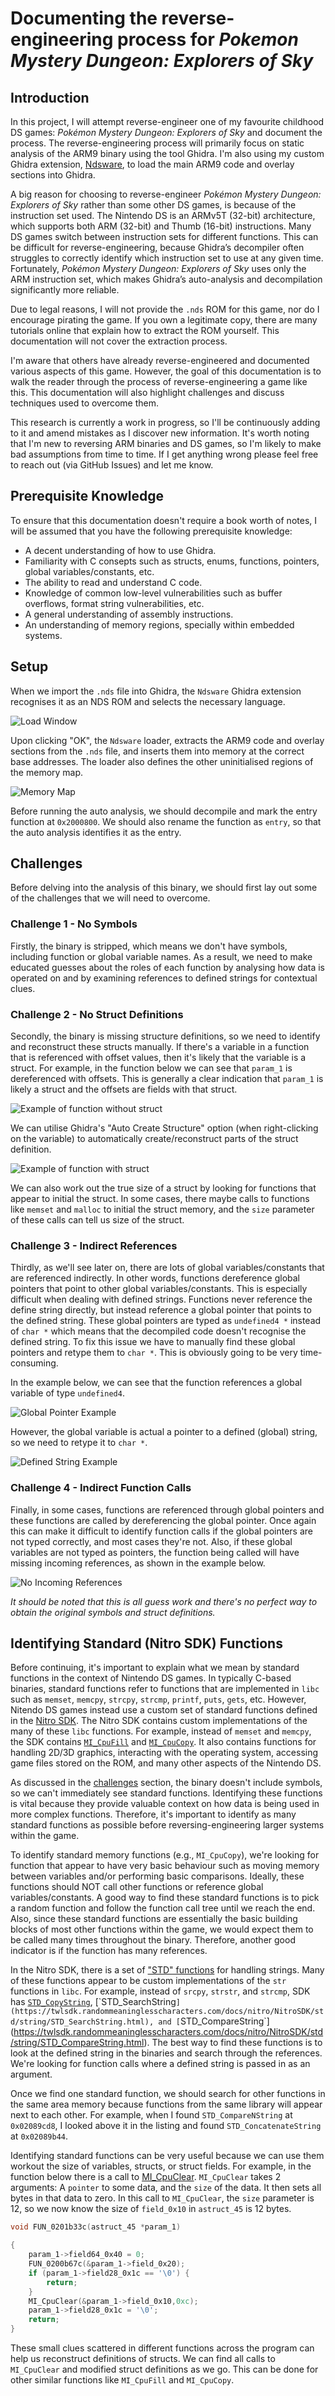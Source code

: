 # Documenting the reverse-engineering process for *Pokemon Mystery Dungeon: Explorers of Sky*

## Introduction

In this project, I will attempt reverse-engineer one of my favourite childhood DS games: *Pokémon Mystery Dungeon: Explorers of Sky* and document the process. The reverse-engineering process will primarily focus on static analysis of the ARM9 binary using the tool Ghidra. I'm also using my custom Ghidra extension, [Ndsware](https://github.com/CodeDragon82/nds-ware), to load the main ARM9 code and overlay sections into Ghidra.

A big reason for choosing to reverse-engineer *Pokémon Mystery Dungeon: Explorers of Sky* rather than some other DS games, is because of the instruction set used. The Nintendo DS is an ARMv5T (32-bit) architecture, which supports both ARM (32-bit) and Thumb (16-bit) instructions. Many DS games switch between instruction sets for different functions. This can be difficult for reverse-engineering, because Ghidra’s decompiler often struggles to correctly identify which instruction set to use at any given time. Fortunately, *Pokémon Mystery Dungeon: Explorers of Sky* uses only the ARM instruction set, which makes Ghidra’s auto-analysis and decompilation significantly more reliable.

Due to legal reasons, I will not provide the `.nds` ROM for this game, nor do I encourage pirating the game. If you own a legitimate copy, there are many tutorials online that explain how to extract the ROM yourself. This documentation will not cover the extraction process.

I'm aware that others have already reverse-engineered and documented various aspects of this game. However, the goal of this documentation is to walk the reader through the process of reverse-engineering a game like this. This documentation will also highlight challenges and discuss techniques used to overcome them.

This research is currently a work in progress, so I'll be continuously adding to it and amend mistakes as I discover new information. It's worth noting that I'm new to reversing ARM binaries and DS games, so I'm likely to make bad assumptions from time to time. If I get anything wrong please feel free to reach out (via GitHub Issues) and let me know.

## Prerequisite Knowledge

To ensure that this documentation doesn't require a book worth of notes, I will be assumed that you have the following prerequisite knowledge:

- A decent understanding of how to use Ghidra.
- Familiarity with C consepts such as structs, enums, functions, pointers, global variables/constants, etc.
- The ability to read and understand C code.
- Knowledge of common low-level vulnerabilities such as buffer overflows, format string vulnerabilities, etc.
- A general understanding of assembly instructions.
- An understanding of memory regions, specially within embedded systems.

## Setup

When we import the `.nds` file into Ghidra, the `Ndsware` Ghidra extension recognises it as an NDS ROM and selects the necessary language.

![Load Window](images/load-window.png)

Upon clicking "OK", the `Ndsware` loader, extracts the ARM9 code and overlay sections from the `.nds` file, and inserts them into memory at the correct base addresses. The loader also defines the other uninitialised regions of the memory map.

![Memory Map](images/memory-map.png)

Before running the auto analysis, we should decompile and mark the entry function at `0x2000800`. We should also rename the function as `entry`, so that the auto analysis identifies it as the entry.

## Challenges

Before delving into the analysis of this binary, we should first lay out some of the challenges that we will need to overcome.

### Challenge 1 - No Symbols

Firstly, the binary is stripped, which means we don't have symbols, including function or global variable names. As a result, we need to make educated guesses about the roles of each function by analysing how data is operated on and by examining references to defined strings for contextual clues.

### Challenge 2 - No Struct Definitions

Secondly, the binary is missing structure definitions, so we need to identify and reconstruct these structs manually. If there's a variable in a function that is referenced with offset values, then it's likely that the variable is a struct. For example, in the function below we can see that `param_1` is dereferenced with offsets. This is generally a clear indication that `param_1` is likely a struct and the offsets are fields with that struct.

![Example of function without struct](images/function-without-struct.png)

We can utilise Ghidra's "Auto Create Structure" option (when right-clicking on the variable) to automatically create/reconstruct parts of the struct definition.

![Example of function with struct](images/function-with-struct.png)

We can also work out the true size of a struct by looking for functions that appear to initial the struct. In some cases, there maybe calls to functions like `memset` and `malloc` to initial the struct memory, and the `size` parameter of these calls can tell us size of the struct.

### Challenge 3 - Indirect References

Thirdly, as we'll see later on, there are lots of global variables/constants that are referenced indirectly. In other words, functions dereference global pointers that point to other global variables/constants. This is especially difficult when dealing with defined strings. Functions never reference the define string directly, but instead reference a global pointer that points to the defined string. These global pointers are typed as `undefined4 *` instead of `char *` which means that the decompiled code doesn't recognise the defined string. To fix this issue we have to manually find these global pointers and retype them to `char *`. This is obviously going to be very time-consuming. 

In the example below, we can see that the function references a global variable of type `undefined4`.

![Global Pointer Example](images/global-pointer.png)

However, the global variable is actual a pointer to a defined (global) string, so we need to retype it to `char *`.

![Defined String Example](images/defined-string.png)

### Challenge 4 - Indirect Function Calls

Finally, in some cases, functions are referenced through global pointers and these functions are called by dereferencing the global pointer. Once again this can make it difficult to identify function calls if the global pointers are not typed correctly, and most cases they're not. Also, if these global variables are not typed as pointers, the function being called will have missing incoming references, as shown in the example below.

![No Incoming References](images/no-incoming-references.png)

*It should be noted that this is all guess work and there's no perfect way to obtain the original symbols and struct definitions.*

## Identifying Standard (Nitro SDK) Functions

Before continuing, it's important to explain what we mean by standard functions in the context of Nintendo DS games. In typically C-based binaries, standard functions refer to functions that are implemented in `libc` such as `memset`, `memcpy`, `strcpy`, `strcmp`, `printf`, `puts`, `gets`, etc. However, Nitendo DS games instead use a custom set of standard functions defined in the [Nitro SDK](https://twlsdk.randommeaninglesscharacters.com/docs/nitro/NitroSDK/index.html). The Nitro SDK contains custom implementations of the many of these `libc` functions. For example, instead of `memset` and `memcpy`, the SDK contains [`MI_CpuFill`](https://twlsdk.randommeaninglesscharacters.com/docs/nitro/NitroSDK/mi/memory/MI_CpuFill.html) and [`MI_CpuCopy`](https://twlsdk.randommeaninglesscharacters.com/docs/nitro/NitroSDK/mi/memory/MI_CpuCopy.html). It also contains functions for handling 2D/3D graphics, interacting with the operating system, accessing game files stored on the ROM, and many other aspects of the Nintendo DS.

As discussed in the [challenges](#challenges) section, the binary doesn't include symbols, so we can't immediately see standard functions. Identifying these functions is vital because they provide valuable context on how data is being used in more complex functions. Therefore, it's important to identify as many standard functions as possible before reversing-engineering larger systems within the game. 

To identify standard memory functions (e.g., `MI_CpuCopy`), we're looking for function that appear to have very basic behaviour such as moving memory between variables and/or performing basic comparisons. Ideally, these functions should NOT call other functions or reference global variables/constants. A good way to find these standard functions is to pick a random function and follow the function call tree until we reach the end. Also, since these standard functions are essentially the basic building blocks of most other functions within the game, we would expect them to be called many times throughout the binary. Therefore, another good indicator is if the function has many references.

In the Nitro SDK, there is a set of ["STD" functions](https://twlsdk.randommeaninglesscharacters.com/docs/nitro/NitroSDK/std/list_std.html) for handling strings. Many of these functions appear to be custom implementations of the `str` functions in `libc`. For example, instead of `srcpy`, `strstr`, and `strcmp`, SDK has [`STD_CopyString`](`https://twlsdk.randommeaninglesscharacters.com/docs/nitro/NitroSDK/std/string/STD_CopyString.html), [`STD_SearchString`](https://twlsdk.randommeaninglesscharacters.com/docs/nitro/NitroSDK/std/string/STD_SearchString.html), and [`STD_CompareString`](https://twlsdk.randommeaninglesscharacters.com/docs/nitro/NitroSDK/std/string/STD_CompareString.html). The best way to find these functions is to look at the defined string in the binaries and search through the references. We're looking for function calls where a defined string is passed in as an argument.

Once we find one standard function, we should search for other functions in the same area memory because functions from the same library will appear next to each other. For example, when I found `STD_CompareNString` at `0x02089cd8`, I looked above it in the listing and found `STD_ConcatenateString` at `0x02089b44`.

Identifying standard functions can be very useful because we can use them workout the size of variables, structs, or struct fields. For example, in the function below there is a call to [MI_CpuClear](https://twlsdk.randommeaninglesscharacters.com/docs/nitro/NitroSDK/mi/memory/MI_CpuClear.html). `MI_CpuClear` takes 2 arguments: A `pointer` to some data, and the `size` of the data. It then sets all bytes in that data to zero. In this call to `MI_CpuClear`, the `size` parameter is 12, so we now know the size of `field_0x10` in `astruct_45` is 12 bytes.

```c
void FUN_0201b33c(astruct_45 *param_1)

{
    param_1->field64_0x40 = 0;
    FUN_0200b67c(&param_1->field_0x20);
    if (param_1->field28_0x1c == '\0') {
        return;
    }
    MI_CpuClear(&param_1->field_0x10,0xc);
    param_1->field28_0x1c = '\0';
    return;
}
```

These small clues scattered in different functions across the program can help us reconstruct definitions of structs. We can find all calls to `MI_CpuClear` and modified struct definitions as we go. This can be done for other similar functions like `MI_CpuFill` and `MI_CpuCopy`.
